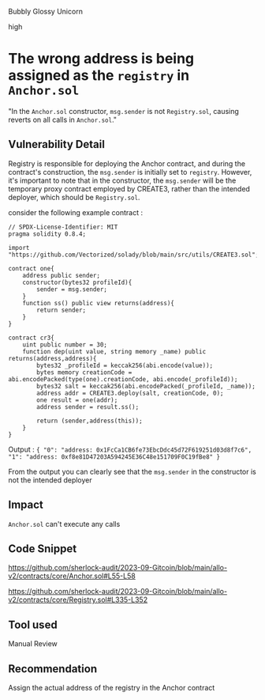 Bubbly Glossy Unicorn

high

# The wrong address is being assigned as the `registry` in `Anchor.sol`
"In the `Anchor.sol` constructor, `msg.sender` is not  `Registry.sol`, causing reverts on all calls in `Anchor.sol`."
## Vulnerability Detail
Registry is responsible for deploying the Anchor contract, and during the contract's construction, the `msg.sender` is initially set to `registry`. However, it's important to note that in the constructor, the `msg.sender` will be the temporary proxy contract employed by CREATE3, rather than the intended deployer, which should be `Registry.sol`.

consider the following example contract :

```solidity
// SPDX-License-Identifier: MIT
pragma solidity 0.8.4;

import "https://github.com/Vectorized/solady/blob/main/src/utils/CREATE3.sol";

contract one{
    address public sender;
    constructor(bytes32 profileId){
        sender = msg.sender;
    }
    function ss() public view returns(address){
        return sender;
    }
}

contract cr3{
    uint public number = 30; 
    function dep(uint value, string memory _name) public returns(address,address){
        bytes32 _profileId = keccak256(abi.encode(value));
        bytes memory creationCode = abi.encodePacked(type(one).creationCode, abi.encode(_profileId));
        bytes32 salt = keccak256(abi.encodePacked(_profileId, _name));
        address addr = CREATE3.deploy(salt, creationCode, 0);
        one result = one(addr);
        address sender = result.ss();
        
        return (sender,address(this));
    }
}
```

Output : 
`{
	"0": "address: 0x1FcCa1CB6fe73EbcDdc45d72F619251d03d8f7c6",
	"1": "address: 0xf8e81D47203A594245E36C48e151709F0C19fBe8"
}`

From the output you can clearly see that the `msg.sender` in the constructor is not the intended deployer
## Impact
`Anchor.sol` can't execute any calls
## Code Snippet
https://github.com/sherlock-audit/2023-09-Gitcoin/blob/main/allo-v2/contracts/core/Anchor.sol#L55-L58

https://github.com/sherlock-audit/2023-09-Gitcoin/blob/main/allo-v2/contracts/core/Registry.sol#L335-L352
## Tool used

Manual Review

## Recommendation
Assign the actual address of the registry in the Anchor contract